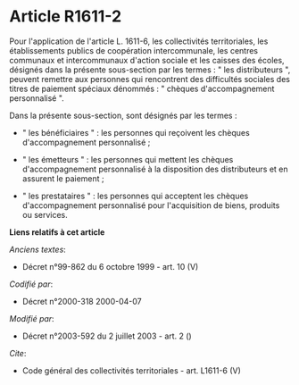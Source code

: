 # Article R1611-2

Pour l'application de l'article L. 1611-6, les collectivités territoriales, les établissements publics de coopération
intercommunale, les centres communaux et intercommunaux d'action sociale et les caisses des écoles, désignés dans la présente
sous-section par les termes : " les distributeurs ", peuvent remettre aux personnes qui rencontrent des difficultés sociales
des titres de paiement spéciaux dénommés : " chèques d'accompagnement personnalisé ". 

Dans la présente sous-section, sont désignés par les termes :

- " les bénéficiaires " : les personnes qui reçoivent les chèques d'accompagnement personnalisé ;

- " les émetteurs " : les personnes qui mettent les chèques d'accompagnement personnalisé à la disposition des distributeurs
et en assurent le paiement ;

- " les prestataires " : les personnes qui acceptent les chèques d'accompagnement personnalisé pour l'acquisition de biens,
produits ou services.

**Liens relatifs à cet article**

_Anciens textes_:

  - Décret n°99-862 du 6 octobre 1999 - art. 10 (V)

_Codifié par_:

  - Décret n°2000-318 2000-04-07

_Modifié par_:

  - Décret n°2003-592 du 2 juillet 2003 - art. 2 ()

_Cite_:

  - Code général des collectivités territoriales - art. L1611-6 (V)
